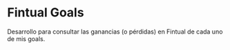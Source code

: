 # Fintual Goals

Desarrollo para consultar las ganancias (o pérdidas) en Fintual de cada uno de mis goals.
